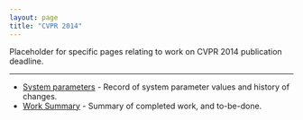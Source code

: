 ```yaml
---
layout: page
title: "CVPR 2014"
---
```

Placeholder for specific pages relating to work on CVPR 2014 publication deadline.

---

* [System parameters]({{site.baseurl}}/events/CVPR2014/params.html) - Record of system parameter values and history of changes.
* [Work Summary]({{site.baseurl}}/events/CVPR2014/summary.html) - Summary of completed work, and to-be-done.
